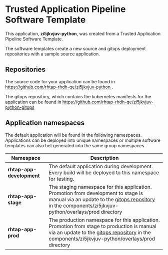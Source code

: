 # Trusted Application Pipeline Software Template

This application, **zi5jkvjuv-python**, was created from a Trusted Application Pipeline Software Template.

The software templates create a new source and gitops deployment repositories with a sample source application. 

## Repositories

The source code for your application can be found in [https://github.com/rhtap-rhdh-qe/zi5jkvjuv-python ](https://github.com/rhtap-rhdh-qe/zi5jkvjuv-python ).
 
The gitops repository, which contains the kubernetes manifests for the application can be found in 
[https://github.com/rhtap-rhdh-qe/zi5jkvjuv-python-gitops ](https://github.com/rhtap-rhdh-qe/zi5jkvjuv-python-gitops ) 

## Application namespaces 

The default application will be found in the following namespaces. Applications can be deployed into unique namespaces or multiple software templates can also bet generated into the same group namespaces.  

|  Namespace   |  Description   |  
| -------- | -------- |   
| **rhtap-app-development** | The default application during development. Every build will be deployed to this namespace for testing. | 
| **rhtap-app-stage** | The staging namespace for this application. Promotion from development to stage is manual via an update to the [gitops repository](https://github.com/rhtap-rhdh-qe/zi5jkvjuv-python-gitops ) in the components/zi5jkvjuv-python/overlays/prod directory |  
| **rhtap-app-prod** | The production namespace for this application. Promotion from stage to production is manual via an update to the [gitops repository](https://github.com/rhtap-rhdh-qe/zi5jkvjuv-python-gitops ) in the components/zi5jkvjuv-python/overlays/prod directory | 